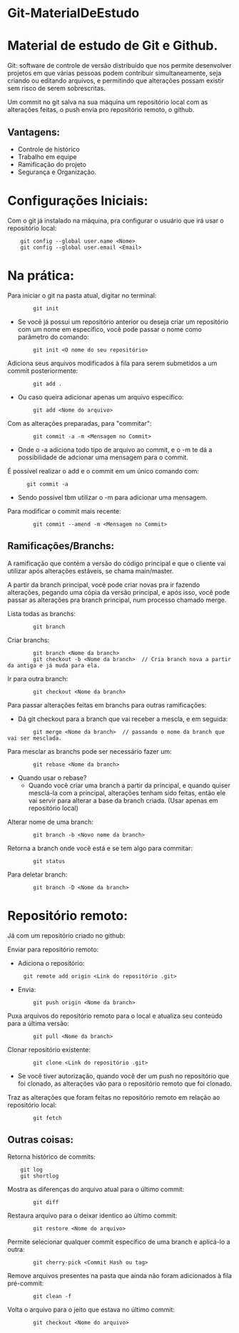 # Git-MaterialDeEstudo

# Material de estudo de Git e Github.

Git: software de controle de versão distribuído que nos permite desenvolver projetos em que várias pessoas podem contribuir simultaneamente, seja criando ou editando arquivos, e permitindo que alterações possam existir sem risco de serem sobrescritas.

Um commit no git salva na sua máquina um repositório local com as alterações feitas, o push envia pro repositório remoto, o github.

## Vantagens: 
* Controle de histórico
* Trabalho em equipe
* Ramificação do projeto
* Segurança e Organização. 


# Configurações Iniciais:
Com o git já instalado na máquina, pra configurar o usuário que irá usar o repositório local:

   ```
       git config --global user.name <Nome>
       git config --global user.email <Email>
   ```
   

# Na prática: 
Para iniciar o git na pasta atual, digitar no terminal:
```
        git init
```


* Se você já possui um repositório anterior ou deseja criar um repositório com um nome em específico, você pode passar o nome como parâmetro do comando:

```
        git init <O nome do seu repositório>
```


Adiciona seus arquivos modificados à fila para serem submetidos a um commit posteriormente:

```
        git add . 
```


* Ou caso queira adicionar apenas um arquivo específico:

```    
        git add <Nome do arquivo>
```


Com as alterações preparadas, para "commitar": 

```
        git commit -a -m <Mensagem no Commit>
```


* Onde o -a adiciona todo tipo de arquivo ao commit, e o -m te dá a possibilidade de adcionar uma mensagem para o commit.

É possível realizar o add e o commit em um único comando com:

```
      git commit -a
```


* Sendo possível tbm utilizar o -m para adicionar uma mensagem.
      
Para modificar o commit mais recente:

```
        git commit --amend -m <Mensagem no Commit>
```


## Ramificações/Branchs:
A ramificação que contém a versão do código principal e que o cliente vai utilizar após alterações estáveis, se chama main/master. 

A partir da branch principal, você pode criar novas pra ir fazendo alterações, pegando uma cópia da versão principal, e após isso, você pode passar as alterações pra branch principal, num processo chamado merge.

Lista todas as branchs:

```
        git branch
```
      
      
Criar branchs:

```
        git branch <Nome da branch>
        git checkout -b <Nome da branch>  // Cria branch nova a partir da antiga e já muda para ela.
```
      

Ir para outra branch:

```
        git checkout <Nome da branch>
```
      

Para passar alterações feitas em branchs para outras ramificações:

* Dá git checkout para a branch que vai receber a mescla, e em seguida:

```
        git merge <Nome da branch>  // passando o nome da branch que vai ser mesclada.
```
    

Para mesclar as branchs pode ser necessário fazer um:

```
        git rebase <Nome da branch> 
```
    

* Quando usar o rebase? 
    * Quando você criar uma branch a partir da principal, e quando quiser mesclá-la com a principal, alterações tenham sido feitas, então ele vai servir para alterar a base da branch criada. (Usar apenas em repositório local)

Alterar nome de uma branch:

```
        git branch -b <Novo nome da branch>
```
 

Retorna a branch onde você está e se tem algo para commitar:

```
        git status
```

Para deletar branch:

```
        git branch -D <Nome da branch>
```


# Repositório remoto:
Já com um repositório criado no github:

Enviar para repositório remoto:

* Adiciona o repositório:

```
     git remote add origin <Link do repositório .git> 
```


* Envia:

```
        git push origin <Nome da branch>
```


Puxa arquivos do repositório remoto para o local e atualiza seu conteúdo para a última versão:

```
        git pull <Nome da branch>
```

      
Clonar repositório existente:

```
        git clone <Link do repositório .git>
```


* Se você tiver autorização, quando você der um push no repositório que foi clonado, as alterações vão para o repositório remoto que foi clonado.

Traz as alterações que foram feitas no repositório remoto em relação ao repositório local:

```    
        git fetch
``` 


## Outras coisas:
Retorna histórico de commits:

```
    git log
    git shortlog
```


Mostra as diferenças do arquivo atual para o último commit:

```
        git diff
```
      

Restaura arquivo para o deixar identico ao último commit: 

```
        git restore <Nome do arquivo>
```


Permite selecionar qualquer commit específico de uma branch e aplicá-lo a outra:

```
        git cherry-pick <Commit Hash ou tag>
```


Remove arquivos presentes na pasta que ainda não foram adicionados à fila pré-commit:

```
        git clean -f
```


Volta o arquivo para o jeito que estava no último commit:

```
        git checkout <Nome do arquivo>
```
